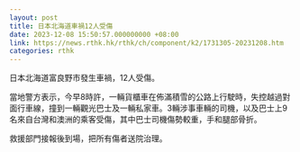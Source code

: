 ```yaml
---
layout: post
title: 日本北海道車禍12人受傷
date: 2023-12-08 15:50:57.000000000 +08:00
link: https://news.rthk.hk/rthk/ch/component/k2/1731305-20231208.htm
categories: rthk
---
```


日本北海道富良野市發生車禍，12人受傷。

當地警方表示，今早8時許，一輛貨櫃車在佈滿積雪的公路上行駛時，失控越過對面行車線，撞到一輛觀光巴士及一輛私家車。3輛涉事車輛的司機，以及巴士上9名來自台灣和澳洲的乘客受傷，其中巴士司機傷勢較重，手和腿部骨折。

救援部門接報後到場，把所有傷者送院治理。

